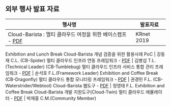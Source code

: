 ## 외부 행사 발표 자료

행사명 | 발표자료
--------------------------------- | ---------------------------------
Cloud-Barista : 멀티 클라우드 여정을 위한 베이스캠프 - [PDF](https://github.com/cloud-barista/docs/blob/master/presentation/[EOSS-2019]-멀티_클라우드_여정을_위한_베이스캠.pdf) | KRnet 2019
Exhibition and Lunch Break
Cloud-Barista 개념 검증을 위한 활용사례 PoC | 강동재 C.L.
(CB-Spider) 멀티 클라우드 인프라 연동 프레임워크 - [PDF](https://github.com/cloud-barista/docs/blob/master/openseminar/americano/presentations/CB-Spider(Americano-OpenSeminar).pdf) | 김병섭 T.L.(Technical Leader)
(CB-Tumblebug) 멀티 클라우드 인프라 서비스 통합 관리 프레임워크 - [PDF](https://github.com/cloud-barista/docs/blob/master/openseminar/americano/presentations/CB-Tumblebug(Americano-OpenSeminar).pdf) | 손석호 F.L.(Framework Leader)
Exhibition and Coffee Break
(CB-Dragonfly) 멀티 클라우드 통합 모니터링 프레임워크 - [PDF](https://github.com/cloud-barista/docs/blob/master/openseminar/americano/presentations/CB-Dragonfly(Americano-OpenSeminar).pdf) | 권경민 F.L.
(CB-Waterstrider/Webtool) Cloud-Barista 웹도구 - [PDF](https://github.com/cloud-barista/docs/blob/master/openseminar/americano/presentations/CB-Waterstrider(Americano-OpenSeminar).pdf) | 정영태 F.L.
Exhibition and Coffee Break
Cloud-Barista 개발 지원도구(Cloud-Twin) 멀티 클라우드 에뮬레이터 - [PDF](https://github.com/cloud-barista/docs/blob/master/openseminar/americano/presentations/Cloud-Twin(Americano-OpenSeminar).pdf) | 박재홍 C.M.(Community Member)
